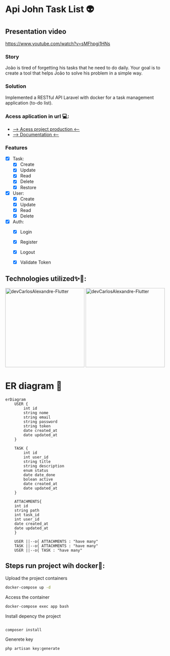 # Api John Task List 👽
## Presentation video
https://www.youtube.com/watch?v=sMFhpgi1HNs
### Story
João is tired of forgetting his tasks that he need to do daily. Your goal is to create a
tool that helps João to solve his problem in a simple way.

### Solution
Implemented a RESTful API Laravel with docker for a task management application (to-do list).
### Acess aplication in url 💻: 
- <a href="http://137.184.125.187:8989/api/tasks"> --> Acess project production <-- </a> <br>
- <a href="http://137.184.125.187:8989/request-docs"> --> Documentation <-- </a>
### Features

- [x] Task:
   - [x] Create
   - [x] Update
   - [x] Read
   - [x] Delete
   - [x] Restore
- [x] User:
   - [x] Create
   - [x] Update
   - [x] Read
   - [x] Delete
- [x] Auth:
   - [x] Login
   - [x] Register
   - [x] Logout
   - [x] Validate Token


## Technologies utilized✨🚀: 

<img align="" alt="devCarlosAlexandre-Flutter" height="250"  src="https://github.com/devCarlosAlexandre/tasks-todo-backend/assets/63679873/81c464bf-9296-4401-a74d-d8c1bb1060e8">
<img align="" alt="devCarlosAlexandre-Flutter" height="250"   src="https://github.com/devCarlosAlexandre/tasks-todo-backend/assets/63679873/7305e130-78e2-4644-8e4a-e648b7dc4fe6">

# ER diagram 📃
``` mermaid
erDiagram
    USER {
        int id
        string nome
        string email
        string password
        string token
        date created_at
        date updated_at
    }
    
    TASK {
        int id
        int user_id
        string title
        string description
        enum status
        date date_done
        bolean active
        date created_at
        date updated_at
    }

    ATTACHMENTS{
    int id
    string path
    int task_id
    int user_id
    date created_at
    date updated_at
    }
    
    USER ||--o{ ATTACHMENTS : "have many"
    TASK ||--o{ ATTACHMENTS : "have many"
    USER ||--o{ TASK : "have many"
```

## Steps run project wih docker🚢: 
Upload the project containers
```sh
docker-compose up -d
```
Access the container
```sh
docker-compose exec app bash
```
Install depency the project
```sh

composer install
```

Generete key
```sh
php artisan key:generate
```


